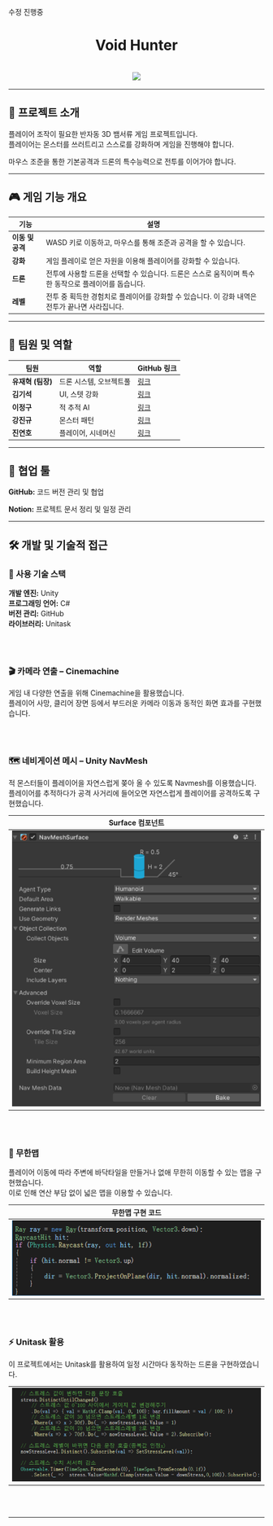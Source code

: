 ﻿수정 진행중
﻿ <div align="center">

# Void Hunter

<br/> [<img src="https://img.shields.io/badge/프로젝트 기간-2025.03.27~2025.04.02-73abf0?style=flat&logo=&logoColor=white" />]()

---
</div> 

## 📝 프로젝트 소개

플레이어 조작이 필요한 반자동 3D 뱀서류 게임 프로젝트입니다.  
플레이어는 몬스터를 쓰러트리고 스스로를 강화하며 게임을 진행해야 합니다.
  
마우스 조준을 통한 기본공격과 드론의 특수능력으로 전투를 이어가야 합니다.

---

## 🎮 게임 기능 개요

| 기능 | 설명 |
|----|---|
| **이동 및 공격** | WASD 키로 이동하고, 마우스를 통해 조준과 공격을 할 수 있습니다. |
| **강화** | 게임 플레이로 얻은 자원을 이용해 플레이어를 강화할 수 있습니다. |
| **드론** | 전투에 사용할 드론을 선택할 수 있습니다. 드론은 스스로 움직이며 특수한 동작으로 플레이어를 돕습니다. |
| **레벨** | 전투 중 획득한 경험치로 플레이어를 강화할 수 있습니다. 이 강화 내역은 전투가 끝나면 사라집니다. |


---

## 👥 팀원 및 역할

| 팀원 | 역할 | GitHub 링크 |
|---|---|---|
| **유재혁 (팀장)** | 드론 시스템, 오브젝트풀 | [링크](https://github.com/jj930220s?tab=repositories)  |
| **김기석** | UI, 스텟 강화 | [링크](https://github.com/Kim-giseok) |
| **이정구** | 적 추적 AI | [링크](https://github.com/JUNG99) |
| **강진규** | 몬스터 패턴 | [링크](https://github.com/daeng98) |
| **진연호** | 플레이어, 시네머신 | [링크](https://github.com/yhjin0704) |

---

## 🤝 협업 툴

**GitHub:** 코드 버전 관리 및 협업

**Notion:** 프로젝트 문서 정리 및 일정 관리

---

## 🛠 **개발 및 기술적 접근**

### 🔧 사용 기술 스택  

**개발 엔진:** Unity  
**프로그래밍 언어:** C#  
**버전 관리:** GitHub  
**라이브러리:** Unitask  

<br /><br />

### 🎬 카메라 연출 – Cinemachine  
게임 내 다양한 연출을 위해 Cinemachine을 활용했습니다.  
플레이어 사망, 클리어 장면 등에서 부드러운 카메라 이동과 동적인 화면 효과를 구현했습니다.  

<br /><br />


### 🗺 네비게이션 메시 – Unity NavMesh  
적 몬스터들이 플레이어을 자연스럽게 쫒아 올 수 있도록 Navmesh를 이용했습니다.  
플레이어를 추적하다가 공격 사거리에 들어오면 자연스럽게 플레이어를 공격하도록 구현했습니다.

| Surface 컴포넌트  |
|------|
|<img src="https://github.com/Dalsi-0/Factory404/blob/main/Readme/Nav1.png?raw=true" width="500"/>|

<br /><br />


### 🏃 무한맵  
플레이어 이동에 따라 주변에 바닥타일을 만들거나 없애 무한히 이동할 수 있는 맵을 구현했습니다.  
이로 인해 연산 부담 없이 넓은 맵을 이용할 수 있습니다.

|무한맵 구현 코드|
|:---:|
|<img src="https://github.com/Dalsi-0/Factory404/blob/main/Readme/Slope.png?raw=true" width="500"/>|

<br /><br />


### ⚡ Unitask 활용 
이 프로젝트에서는 Unitask를 활용하여 일정 시간마다 동작하는 드론을 구현하였습니다.

|     |
|------|
|<img src="https://github.com/Dalsi-0/Factory404/blob/main/Readme/UniRx.png?raw=true" width="500"/>|

<br /><br />

---

